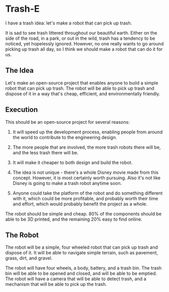 # Trash-E

I have a trash idea: let's make a robot that can pick up trash.

It is sad to see trash littered throughout our beautiful earth. Either on the side of the road, in a park, or out in the wild, trash has a tendency to be noticed, yet hopelessly ignored. However, no one really wants to go around picking up trash all day, so I think we should make a robot that can do it for us.

## The Idea

Let's make an open-source project that enables anyone to build a simple robot that can pick up trash. The robot will be able to pick up trash and dispose of it in a way that's cheap, efficient, and environmentally friendly.

## Execution

This should be an open-source project for several reasons:
    
1. It will speed up the development process, enabling people from around the world to contribute to the engineering design.

2. The more people that are involved, the more trash robots there will be, and the less trash there will be.

3. It will make it cheaper to both design and build the robot.

4. The idea is not unique - there's a whole Disney movie made from this concept. However, it is most certainly worth pursuing. Also it's not like Disney is going to make a trash robot anytime soon.

5. Anyone could take the platform of the robot and do something different with it, which could be more profitable, and probably worth their time and effort, which would probably benefit the project as a whole.


The robot should be simple and cheap. 80% of the components should be able to be 3D printed, and the remaining 20% easy to find online. 

## The Robot

The robot will be a simple, four wheeled robot that can pick up trash and dispose of it. It will be able to navigate simple terrain, such as pavement, grass, dirt, and gravel.

The robot will have four wheels, a body, battery, and a trash bin. The trash bin will be able to be opened and closed, and will be able to be emptied. The robot will have a camera that will be able to detect trash, and a mechanism that will be able to pick up the trash.







